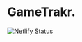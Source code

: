 # GameTrakr.
[![Netlify Status](https://api.netlify.com/api/v1/badges/a6dd763a-f227-4d11-a81b-037025aa2ee8/deploy-status)](https://app.netlify.com/sites/gametrakr/deploys)
